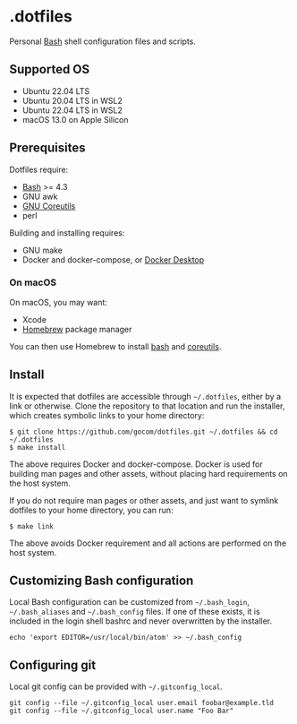 .dotfiles
=====

Personal [Bash](https://www.gnu.org/software/bash/) shell configuration files
and scripts.

Supported OS
-----

* Ubuntu 22.04 LTS
* Ubuntu 20.04 LTS in WSL2
* Ubuntu 22.04 LTS in WSL2
* macOS 13.0 on Apple Silicon

Prerequisites
-----

Dotfiles require:

* [Bash](https://www.gnu.org/software/bash/) >= 4.3
* GNU awk
* [GNU Coreutils](https://www.gnu.org/software/coreutils/coreutils.html)
* perl

Building and installing requires:

* GNU make
* Docker and docker-compose, or [Docker Desktop](https://www.docker.com/products/docker-desktop/)

### On macOS

On macOS, you may want:

* Xcode
* [Homebrew](https://brew.sh/) package manager

You can then use Homebrew to install [bash](https://formulae.brew.sh/formula/bash)
and [coreutils](https://formulae.brew.sh/formula/coreutils).

Install
-----

It is expected that dotfiles are accessible through `~/.dotfiles`, either by
a link or otherwise. Clone the repository to that location and run the
installer, which creates symbolic links to your home directory:

```shell
$ git clone https://github.com/gocom/dotfiles.git ~/.dotfiles && cd ~/.dotfiles
$ make install
```

The above requires Docker and docker-compose. Docker is used for building man
pages and other assets, without placing hard requirements on the host
system.

If you do not require man pages or other assets, and just want to symlink
dotfiles to your home directory, you can run:

```shell
$ make link
```

The above avoids Docker requirement and all actions are
performed on the host system.

Customizing Bash configuration
-----

Local Bash configuration can be customized from `~/.bash_login`,
`~/.bash_aliases` and `~/.bash_config` files.  If one of these exists, it is
included in the login shell bashrc and never  overwritten by the installer.

```
echo 'export EDITOR=/usr/local/bin/atom' >> ~/.bash_config
```

Configuring git
-----

Local git config can be provided with `~/.gitconfig_local`.

```
git config --file ~/.gitconfig_local user.email foobar@example.tld
git config --file ~/.gitconfig_local user.name "Foo Bar"
```
